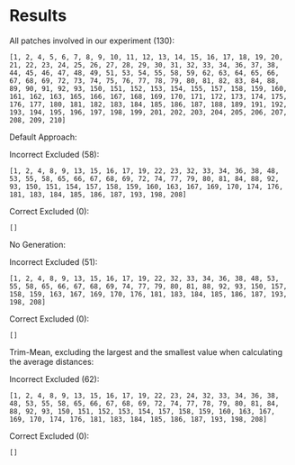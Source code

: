 # Results

All patches involved in our experiment (130):
```
[1, 2, 4, 5, 6, 7, 8, 9, 10, 11, 12, 13, 14, 15, 16, 17, 18, 19, 20, 21, 22, 23, 24, 25, 26, 27, 28, 29, 30, 31, 32, 33, 34, 36, 37, 38, 44, 45, 46, 47, 48, 49, 51, 53, 54, 55, 58, 59, 62, 63, 64, 65, 66, 67, 68, 69, 72, 73, 74, 75, 76, 77, 78, 79, 80, 81, 82, 83, 84, 88, 89, 90, 91, 92, 93, 150, 151, 152, 153, 154, 155, 157, 158, 159, 160, 161, 162, 163, 165, 166, 167, 168, 169, 170, 171, 172, 173, 174, 175, 176, 177, 180, 181, 182, 183, 184, 185, 186, 187, 188, 189, 191, 192, 193, 194, 195, 196, 197, 198, 199, 201, 202, 203, 204, 205, 206, 207, 208, 209, 210]
```

Default Approach:

Incorrect Excluded (58):
```
[1, 2, 4, 8, 9, 13, 15, 16, 17, 19, 22, 23, 32, 33, 34, 36, 38, 48, 53, 55, 58, 65, 66, 67, 68, 69, 72, 74, 77, 79, 80, 81, 84, 88, 92, 93, 150, 151, 154, 157, 158, 159, 160, 163, 167, 169, 170, 174, 176, 181, 183, 184, 185, 186, 187, 193, 198, 208]
```

Correct Excluded (0):
```
[]
```

No Generation:

Incorrect Excluded (51):
```
[1, 2, 4, 8, 9, 13, 15, 16, 17, 19, 22, 32, 33, 34, 36, 38, 48, 53, 55, 58, 65, 66, 67, 68, 69, 74, 77, 79, 80, 81, 88, 92, 93, 150, 157, 158, 159, 163, 167, 169, 170, 176, 181, 183, 184, 185, 186, 187, 193, 198, 208]
```

Correct Excluded (0):
```
[]
```

Trim-Mean, excluding the largest and the smallest value when calculating the average distances:

Incorrect Excluded (62):
```
[1, 2, 4, 8, 9, 13, 15, 16, 17, 19, 22, 23, 24, 32, 33, 34, 36, 38, 48, 53, 55, 58, 65, 66, 67, 68, 69, 72, 74, 77, 78, 79, 80, 81, 84, 88, 92, 93, 150, 151, 152, 153, 154, 157, 158, 159, 160, 163, 167, 169, 170, 174, 176, 181, 183, 184, 185, 186, 187, 193, 198, 208]
```

Correct Excluded (0):
```
[]
```
